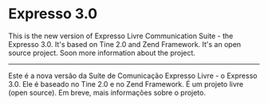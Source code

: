 Expresso 3.0
=============

This is the new version of Expresso Livre Communication Suite - the Expresso 3.0. It's based on Tine 2.0 and Zend Framework. It's an open source project. Soon more information about the project.

---------------------------------------------------

Este é a nova versão da Suíte de Comunicação Expresso Livre -  o Expresso 3.0. Ele é baseado no Tine 2.0 e no Zend Framework. É um projeto livre (open source). Em breve, mais informações sobre o projeto.
